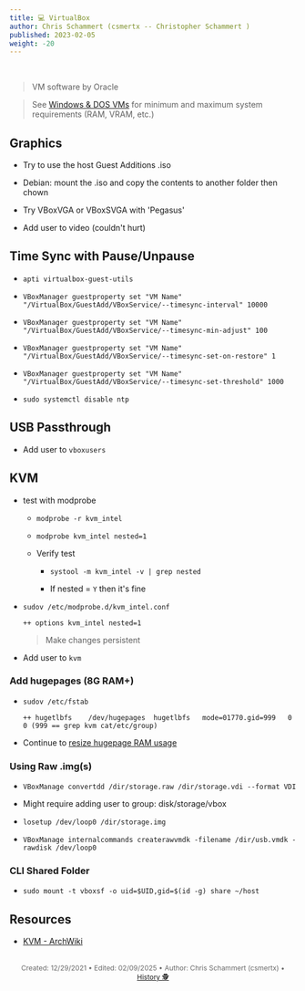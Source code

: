 ```yaml
---
title: 💻 VirtualBox
author: Chris Schammert (csmertx -- Christopher Schammert )
published: 2023-02-05
weight: -20
---
```


<!-- The content of this website was written by Christopher Schammert aka Chris Schammert -->

<br />

> VM software by Oracle

> See [Windows & DOS VMs](/Windows_and_DOS/win_dos_vm) for minimum and maximum system requirements (RAM, VRAM, etc.)

## Graphics

- Try to use the host Guest Additions .iso

- Debian: mount the .iso and copy the contents to another folder then chown

- Try VBoxVGA or VBoxSVGA with 'Pegasus'

- Add user to video (couldn't hurt)

## Time Sync with Pause/Unpause

- ```apti virtualbox-guest-utils```

- ```VBoxManager guestproperty set "VM Name" "/VirtualBox/GuestAdd/VBoxService/--timesync-interval" 10000```

- ```VBoxManager guestproperty set "VM Name" "/VirtualBox/GuestAdd/VBoxService/--timesync-min-adjust" 100```

- ```VBoxManager guestproperty set "VM Name" "/VirtualBox/GuestAdd/VBoxService/--timesync-set-on-restore" 1```

- ```VBoxManager guestproperty set "VM Name" "/VirtualBox/GuestAdd/VBoxService/--timesync-set-threshold" 1000```

- ```sudo systemctl disable ntp```

## USB Passthrough

- Add user to ```vboxusers```

## KVM

- test with modprobe

    - ```modprobe -r kvm_intel```
    
    - ```modprobe kvm_intel nested=1```

    - Verify test
        
        - ```systool -m kvm_intel -v | grep nested```

        - If nested = ```Y``` then it's fine

- ```sudov /etc/modprobe.d/kvm_intel.conf```

    ```
    ++ options kvm_intel nested=1
    ```

    > Make changes persistent

- Add user to ```kvm```

### Add hugepages (8G RAM+)

- ```sudov /etc/fstab```

    ```
    ++ hugetlbfs    /dev/hugepages  hugetlbfs   mode=01770.gid=999   0 0 (999 == grep kvm cat/etc/group)
    ```

- Continue to [resize hugepage RAM usage](https://wiki.archlinux.org/title/KVM#Enabling_huge_pages)

### Using Raw .img(s)

- ```VBoxManage convertdd /dir/storage.raw /dir/storage.vdi --format VDI```

- Might require adding user to group: disk/storage/vbox

- ```losetup /dev/loop0 /dir/storage.img```

- ```VBoxManage internalcommands createrawvmdk -filename /dir/usb.vmdk -rawdisk /dev/loop0```

### CLI Shared Folder
- ```sudo mount -t vboxsf -o uid=$UID,gid=$(id -g) share ~/host```

## Resources

- [KVM - ArchWiki](https://wiki.archlinux.org/index.php/KVM)

<br />

<div style="text-align: center; font-size:12px; color:dimgray">
    Created: 12/29/2021 • Edited: 02/09/2025 • Author: Chris Schammert (csmertx) • 
    <a href="https://github.com/csmertx/csmertx.github.io/commits/main/content/Linux/VMs/virtualbox.md" 
       title="Github.com | csmertx \ csmertx.github.io \ commits \ main \ content \ Linux \ VMs \ VirtualBox">
       History 🕵️
    </a>
</div>